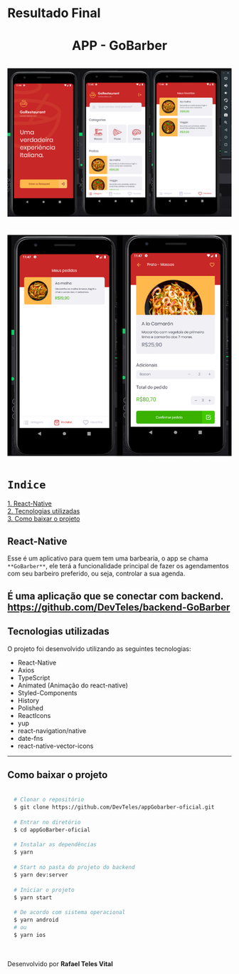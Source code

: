 <h1>Resultado Final</h1>

<h1 align="center">
  APP - GoBarber
  <br /> <br />
  <img src="src/assets/GoRestaurant01.png" />
  <br /> <br />
  <img src="src/assets/GoRestaurant02.png" />
</h1>

# `Indice`

<a href="#React-Native">1. React-Native</a> <br />
<a href="#Tecnologias-utilizadas">2. Tecnologias utilizadas</a> <br />
<a href="#Como-baixar-o-projeto">3. Como baixar o projeto</a>

## React-Native

Esse é um aplicativo para quem tem uma barbearia, o app se chama `**GoBarber**`, ele terá a funcionalidade principal de fazer os agendamentos com seu barbeiro preferido, ou seja, controlar a sua agenda.

É uma aplicação que se conectar com **backend**.
https://github.com/DevTeles/backend-GoBarber
---

## Tecnologias utilizadas

O projeto foi desenvolvido utilizando as seguintes tecnologias:

- React-Native
- Axios
- TypeScript
- Animated (Animação do react-native)
- Styled-Components
- History
- Polished
- ReactIcons
- yup
- react-navigation/native
- date-fns
- react-native-vector-icons

---
## Como baixar o projeto


```bash

  # Clonar o repositório
  $ git clone https://github.com/DevTeles/appGobarber-oficial.git

  # Entrar no diretório
  $ cd appGoBarber-oficial

  # Instalar as dependências
  $ yarn

  # Start no pasta do projeto do backend
  $ yarn dev:server

  # Iniciar o projeto
  $ yarn start

  # De acordo com sistema operacional
  $ yarn android
  # ou
  $ yarn ios
```

<br /><br />
Desenvolvido por **Rafael Teles Vital**
